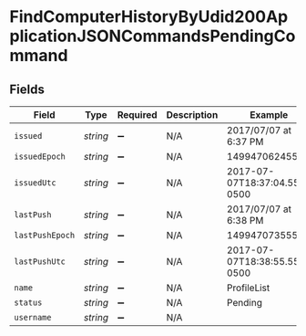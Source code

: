 # FindComputerHistoryByUdid200ApplicationJSONCommandsPendingCommand


## Fields

| Field                        | Type                         | Required                     | Description                  | Example                      |
| ---------------------------- | ---------------------------- | ---------------------------- | ---------------------------- | ---------------------------- |
| `issued`                     | *string*                     | :heavy_minus_sign:           | N/A                          | 2017/07/07 at 6:37 PM        |
| `issuedEpoch`                | *string*                     | :heavy_minus_sign:           | N/A                          | 1499470624555                |
| `issuedUtc`                  | *string*                     | :heavy_minus_sign:           | N/A                          | 2017-07-07T18:37:04.555-0500 |
| `lastPush`                   | *string*                     | :heavy_minus_sign:           | N/A                          | 2017/07/07 at 6:38 PM        |
| `lastPushEpoch`              | *string*                     | :heavy_minus_sign:           | N/A                          | 1499470735555                |
| `lastPushUtc`                | *string*                     | :heavy_minus_sign:           | N/A                          | 2017-07-07T18:38:55.555-0500 |
| `name`                       | *string*                     | :heavy_minus_sign:           | N/A                          | ProfileList                  |
| `status`                     | *string*                     | :heavy_minus_sign:           | N/A                          | Pending                      |
| `username`                   | *string*                     | :heavy_minus_sign:           | N/A                          |                              |